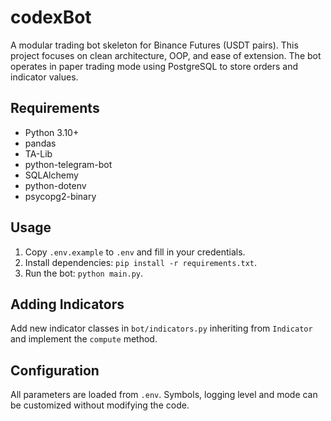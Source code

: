 # codexBot

A modular trading bot skeleton for Binance Futures (USDT pairs). This project focuses on clean architecture, OOP, and ease of extension. The bot operates in paper trading mode using PostgreSQL to store orders and indicator values.

## Requirements

- Python 3.10+
- pandas
- TA-Lib
- python-telegram-bot
- SQLAlchemy
- python-dotenv
- psycopg2-binary

## Usage

1. Copy `.env.example` to `.env` and fill in your credentials.
2. Install dependencies: `pip install -r requirements.txt`.
3. Run the bot: `python main.py`.

## Adding Indicators

Add new indicator classes in `bot/indicators.py` inheriting from `Indicator` and implement the `compute` method.

## Configuration

All parameters are loaded from `.env`. Symbols, logging level and mode can be customized without modifying the code.
